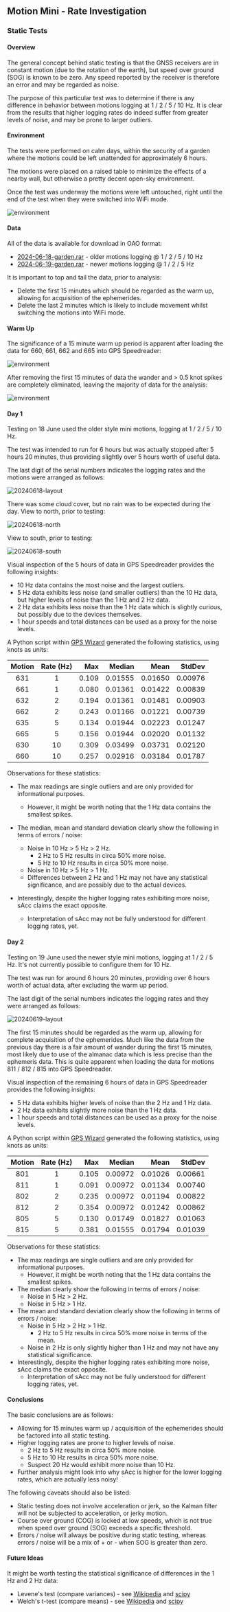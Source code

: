 ## Motion Mini - Rate Investigation

### Static Tests

#### Overview

The general concept behind static testing is that the GNSS receivers are in constant motion (due to the rotation of the earth), but speed over ground (SOG) is known to be zero. Any speed reported by the receiver is therefore an error and may be regarded as noise.

The purpose of this particular test was to determine if there is any difference in behavior between motions logging at 1 / 2 / 5 / 10 Hz. It is clear from the results that higher logging rates do indeed suffer from greater levels of noise, and may be prone to larger outliers.



#### Environment

The tests were performed on calm days, within the security of a garden where the motions could be left unattended for approximately 6 hours.

The motions were placed on a raised table to minimize the effects of a nearby wall, but otherwise a pretty decent open-sky environment.

Once the test was underway the motions were left untouched, right until the end of the test when they were switched into WiFi mode.

![environment](img/20240618_123010.jpg)



#### Data

All of the data is available for download in OAO format:

- [2024-06-18-garden.rar](2024-06-18-garden.rar) - older motions logging @ 1 / 2 / 5 / 10 Hz
- [2024-06-19-garden.rar](2024-06-19-garden.rar) - newer motions logging @ 1 / 2 / 5 Hz

It is important to top and tail the data, prior to analysis:

- Delete the first 15 minutes which should be regarded as the warm up, allowing for acquisition of the ephemerides.
- Delete the last 2 minutes which is likely to include movement whilst switching the motions into WiFi mode.



#### Warm Up

The significance of a 15 minute warm up period is apparent after loading the data for 660, 661, 662 and 665 into GPS Speedreader:

![environment](img/20240618_66x.png)

After removing the first 15 minutes of data the wander and > 0.5 knot spikes are completely eliminated, leaving the majority of data for the analysis:

![environment](img/20240618_66x_clean.png)



#### Day 1

Testing on 18 June used the older style mini motions, logging at 1 / 2 / 5 / 10 Hz.

The test was intended to run for 6 hours but was actually stopped after 5 hours 20 minutes, thus providing slightly over 5 hours worth of useful data.

The last digit of the serial numbers indicates the logging rates and the motions were arranged as follows:

![20240618-layout](img/20240618_123348.jpg)

There was some cloud cover, but no rain was to be expected during the day. View to north, prior to testing:

![20240618-north](img/20240618_123120.jpg)

View to south, prior to testing:

![20240618-south](img/20240618_123127.jpg)



Visual inspection of the 5 hours of data in GPS Speedreader provides the following insights:

- 10 Hz data contains the most noise and the largest outliers.
- 5 Hz data exhibits less noise (and smaller outliers) than the 10 Hz data, but higher levels of noise than the 1 Hz and 2 Hz data.
- 2 Hz data exhibits less noise than the 1 Hz data which is slightly curious, but possibly due to the devices themselves.
- 1 hour speeds and total distances can be used as a proxy for the noise levels.



A Python script within [GPS Wizard](https://github.com/Logiqx/gps-wizard) generated the following statistics, using knots as units:

| Motion | Rate (Hz) | Max   | Median  | Mean    | StdDev  |
| :----: | :-------: | ----: | ------: | ------: | ------: |
| 631    | 1         | 0.109 | 0.01555 | 0.01650 | 0.00976 |
| 661    | 1         | 0.080 | 0.01361 | 0.01422 | 0.00839 |
| 632    | 2         | 0.194 | 0.01361 | 0.01481 | 0.00903 |
| 662    | 2         | 0.243 | 0.01166 | 0.01221 | 0.00739 |
| 635    | 5         | 0.134 | 0.01944 | 0.02223 | 0.01247 |
| 665    | 5         | 0.156 | 0.01944 | 0.02020 | 0.01132 |
| 630    | 10        | 0.309 | 0.03499 | 0.03731 | 0.02120 |
| 660    | 10        | 0.257 | 0.02916 | 0.03184 | 0.01787 |

Observations for these statistics:

- The max readings are single outliers and are only provided for informational purposes.
  - However, it might be worth noting that the 1 Hz data contains the smallest spikes.

- The median, mean and standard deviation clearly show the following in terms of errors / noise:
  - Noise in 10 Hz > 5 Hz > 2 Hz.
    - 2 Hz to 5 Hz results in circa 50% more noise.
    - 5 Hz to 10 Hz results in circa 50% more noise.
  - Noise in 10 Hz > 5 Hz > 1 Hz.
  - Differences between 2 Hz and 1 Hz may not have any statistical significance, and are possibly due to the actual devices.
- Interestingly, despite the higher logging rates exhibiting more noise, sAcc claims the exact opposite.
  - Interpretation of sAcc may not be fully understood for different logging rates, yet.




#### Day 2

Testing on 19 June used the newer style mini motions, logging at 1 / 2 / 5 Hz. It's not currently possible to configure them for 10 Hz.

The test was run for around 6 hours 20 minutes, providing over 6 hours worth of actual data, after excluding the warm up period.

The last digit of the serial numbers indicates the logging rates and they were arranged as follows:

![20240619-layout](img/20240619_115615.jpg)

The first 15 minutes should be regarded as the warm up, allowing for complete acquisition of the ephemerides. Much like the data from the previous day there is a fair amount of wander during the first 15 minutes, most likely due to use of the almanac data which is less precise than the ephemeris data. This is quite apparent when loading the data for motions 811 / 812 / 815 into GPS Speedreader.

Visual inspection of the remaining 6 hours of data in GPS Speedreader provides the following insights:

- 5 Hz data exhibits higher levels of noise than the 2 Hz and 1 Hz data.
- 2 Hz data exhibits slightly more noise than the 1 Hz data.
- 1 hour speeds and total distances can be used as a proxy for the noise levels.



A Python script within [GPS Wizard](https://github.com/Logiqx/gps-wizard) generated the following statistics, using knots as units:

| Motion | Rate (Hz) | Max   | Median  | Mean    | StdDev  |
| :----: | :-------: | ----: | ------: | ------: | ------: |
| 801    | 1         | 0.105 | 0.00972 | 0.01026 | 0.00661 |
| 811    | 1         | 0.091 | 0.00972 | 0.01134 | 0.00740 |
| 802    | 2         | 0.235 | 0.00972 | 0.01194 | 0.00822 |
| 812    | 2         | 0.354 | 0.00972 | 0.01242 | 0.00862 |
| 805    | 5         | 0.130 | 0.01749 | 0.01827 | 0.01063 |
| 815    | 5         | 0.381 | 0.01555 | 0.01794 | 0.01039 |

Observations for these statistics:

- The max readings are single outliers and are only provided for informational purposes.
  - However, it might be worth noting that the 1 Hz data contains the smallest spikes.
- The median clearly show the following in terms of errors / noise:
  - Noise in 5 Hz > 2 Hz.
  - Noise in 5 Hz > 1 Hz.
- The mean and standard deviation clearly show the following in terms of errors / noise:
  - Noise in 5 Hz > 2 Hz > 1 Hz.
    - 2 Hz to 5 Hz results in circa 50% more noise in terms of the mean.
  - Noise in 2 Hz is only slightly higher than 1 Hz and may not have any statistical significance.
- Interestingly, despite the higher logging rates exhibiting more noise, sAcc claims the exact opposite.
  - Interpretation of sAcc may not be fully understood for different logging rates, yet.




#### Conclusions

The basic conclusions are as follows:

- Allowing for 15 minutes warm up / acquisition of the ephemerides should be factored into all static testing.
- Higher logging rates are prone to higher levels of noise.
  - 2 Hz to 5 Hz results in circa 50% more noise.
  - 5 Hz to 10 Hz results in circa 50% more noise.
  - Suspect 20 Hz would exhibit more noise than 10 Hz.
- Further analysis might look into why sAcc is higher for the lower logging rates, which are actually less noisy!

The following caveats should also be listed:

- Static testing does not involve acceleration or jerk, so the Kalman filter will not be subjected to acceleration, or jerky motion.
- Course over ground (COG) is locked at low speeds, which is not true when speed over ground (SOG) exceeds a specific threshold.
- Errors / noise will always be positive during static testing, whereas errors / noise will be a mix of + or - when SOG is greater than zero.



#### Future Ideas

It might be worth testing the statistical significance of differences in the 1 Hz and 2 Hz data:

- Levene's test (compare variances) - see [Wikipedia](https://en.wikipedia.org/wiki/Levene%27s_test) and [scipy](https://docs.scipy.org/doc/scipy/reference/generated/scipy.stats.levene.html)
- Welch's t-test (compare means) - see [Wikipedia](https://en.wikipedia.org/wiki/Welch%27s_t-test) and [scipy](https://docs.scipy.org/doc/scipy/reference/generated/scipy.stats.ttest_ind.html)
